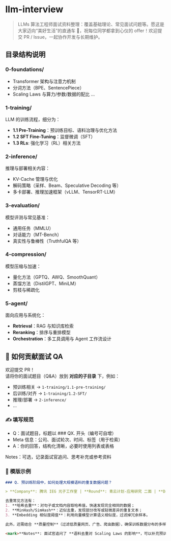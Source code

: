 # llm-interview
> LLMs 算法工程师面试资料整理：覆盖基础理论、常见面试问题等。愿这是大家迈向“美好生活”的直通车 🚆，祝每位同学都拿到心仪的 offer！欢迎提交 PR / Issue，一起协作开发与长期维护。

## 目录结构说明

### 0-foundations/

- Transformer 架构与注意力机制
- 分词方法（BPE、SentencePiece）
- Scaling Laws 与算力/参数/数据的配比
...

### 1-training/
LLM 的训练流程，细分为：
- **1.1 Pre-Training**：预训练目标、语料治理与优化方法  
- **1.2 SFT Fine-Tuning**：监督微调（SFT）
- **1.3 RLs**: 强化学习（RL）相关方法

### 2-inference/
推理与部署相关内容：
- KV-Cache 管理与优化
- 解码策略（采样、Beam、Speculative Decoding 等）
- 多卡部署、推理加速框架（vLLM、TensorRT-LLM）

### 3-evaluation/
模型评测与常见基准：
- 通用任务（MMLU）
- 对话能力（MT-Bench）
- 真实性与鲁棒性（TruthfulQA 等）

### 4-compression/
模型压缩与加速：
- 量化方法（GPTQ、AWQ、SmoothQuant）
- 蒸馏方法（DistilGPT、MiniLM）
- 剪枝与稀疏化

### 5-agent/
面向应用与系统化：
- **Retrieval**：RAG 与知识库检索  
- **Reranking**：排序与重排模型  
- **Orchestration**：多工具调用与 Agent 工作流设计


## 🤝 如何贡献面试 QA

欢迎提交 PR！  
请将你的面试题目（Q&A）放到 **对应的子目录** 下，例如：  
- 预训练相关 → `1-training/1.1-pre-training/`  
- 后训练/对齐 → `1-training/1.2-SFT/`  
- 推理/部署 → `2-inference/`  
- …  

### ✍️ 填写规范
- Q：面试题目，标题以 ### QX. 开头（编号可自增）
- Meta 信息：公司、面试轮次、时间、标签（用于检索）
- A：你的回答，结构化清晰，必要时使用列表或表格

Notes：可选，记录面试官追问、思考补充或参考资料

### 📌 模版示例

```markdown
### Q. 预训练阶段中，如何处理大规模语料的重复数据问题？

> **Company**: 腾讯 IEG 光子工作室 | **Round**: 青云计划-应用研究 二面 | **Date**: 2025-08-21 | **Tags**: [pre-training, data, cleaning]

去重常见方法有：
1. **哈希去重**：对句子或文档内容取哈希值，快速发现完全相同的数据；
2. **MinHash/SimHash**：近似去重，发现部分改写或轻微差异的重复文本；
3. **Embedding 相似度阈值**：利用向量模型计算语义相似度，过滤掉冗余样本。

此外，还需结合 **质量控制**（过滤低质量网页、广告、爬虫数据），确保训练数据分布的多样性与覆盖度。

<mark>**Notes**: 面试官追问了 **语料去重对 Scaling Laws 的影响**，可以补充预训练时数据-参数-算力的平衡点。<mark>
````

